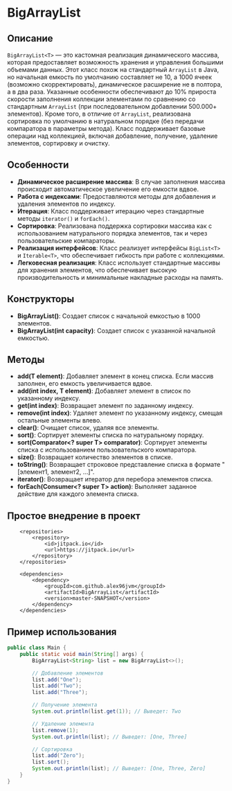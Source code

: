 # BigArrayList

## Описание

`BigArrayList<T>` — это кастомная реализация динамического массива, которая предоставляет возможность хранения и управления большими объемами данных. Этот класс похож на стандартный `ArrayList` в Java, но начальная емкость по умолчанию составляет не 10, а 1000 ячеек (возможно скорректировать), динамическое расширение не в полтора, а в два раза. Указанные особенности обеспечивают до 10% прироста скорости заполнения коллекции элементами по сравнению со стандартным `ArrayList` (при последовательном добавлении 500.000+ элементов). Кроме того, в отличие от `ArrayList`, реализована сортировка по умолчанию в натуральном порядке (без передачи компаратора в параметры метода). Класс поддерживает базовые операции над коллекцией, включая добавление, получение, удаление элементов, сортировку и очистку.

## Особенности

- **Динамическое расширение массива**: В случае заполнения массива происходит автоматическое увеличение его емкости вдвое.
- **Работа с индексами**: Предоставляются методы для добавления и удаления элементов по индексу.
- **Итерация**: Класс поддерживает итерацию через стандартные методы `iterator()` и `forEach()`.
- **Сортировка**: Реализована поддержка сортировки массива как с использованием натурального порядка элементов, так и через пользовательские компараторы.
- **Реализация интерфейсов**: Класс реализует интерфейсы `BigList<T>` и `Iterable<T>`, что обеспечивает гибкость при работе с коллекциями.
- **Легковесная реализация**: Класс использует стандартные массивы для хранения элементов, что обеспечивает высокую производительность и минимальные накладные расходы на память.

## Конструкторы

- **BigArrayList()**: Создает список с начальной емкостью в 1000 элементов.
- **BigArrayList(int capacity)**: Создает список с указанной начальной емкостью.

## Методы

- **add(T element)**: Добавляет элемент в конец списка. Если массив заполнен, его емкость увеличивается вдвое.
- **add(int index, T element)**: Добавляет элемент в список по указанному индексу.
- **get(int index)**: Возвращает элемент по заданному индексу.
- **remove(int index)**: Удаляет элемент по указанному индексу, смещая остальные элементы влево.
- **clear()**: Очищает список, удаляя все элементы.
- **sort()**: Сортирует элементы списка по натуральному порядку.
- **sort(Comparator<? super T> comparator)**: Сортирует элементы списка с использованием пользовательского компаратора.
- **size()**: Возвращает количество элементов в списке.
- **toString()**: Возвращает строковое представление списка в формате "[элемент1, элемент2, ...]".
- **iterator()**: Возвращает итератор для перебора элементов списка.
- **forEach(Consumer<? super T> action)**: Выполняет заданное действие для каждого элемента списка.

## Простое внедрение в проект

```xmlns
    <repositories>
        <repository>
            <id>jitpack.io</id>
            <url>https://jitpack.io</url>
        </repository>
    </repositories>

    <dependencies>
        <dependency>
            <groupId>com.github.alex96jvm</groupId>
            <artifactId>BigArrayList</artifactId>
            <version>master-SNAPSHOT</version>
        </dependency>
    </dependencies>
```

## Пример использования

```java
public class Main {
    public static void main(String[] args) {
        BigArrayList<String> list = new BigArrayList<>();

        // Добавление элементов
        list.add("One");
        list.add("Two");
        list.add("Three");

        // Получение элемента
        System.out.println(list.get(1)); // Выведет: Two

        // Удаление элемента
        list.remove(1);
        System.out.println(list); // Выведет: [One, Three]

        // Сортировка
        list.add("Zero");
        list.sort();
        System.out.println(list); // Выведет: [One, Three, Zero]
    }
}
```